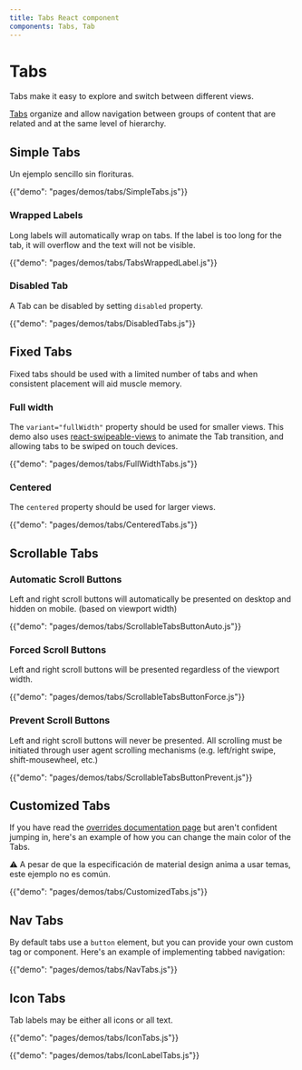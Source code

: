 ```yaml
---
title: Tabs React component
components: Tabs, Tab
---
```

# Tabs

<p class="description">Tabs make it easy to explore and switch between different views.</p>

[Tabs](https://material.io/design/components/tabs.html) organize and allow navigation between groups of content that are related and at the same level of hierarchy.

## Simple Tabs

Un ejemplo sencillo sin florituras.

{{"demo": "pages/demos/tabs/SimpleTabs.js"}}

### Wrapped Labels

Long labels will automatically wrap on tabs. If the label is too long for the tab, it will overflow and the text will not be visible.

{{"demo": "pages/demos/tabs/TabsWrappedLabel.js"}}

### Disabled Tab

A Tab can be disabled by setting `disabled` property.

{{"demo": "pages/demos/tabs/DisabledTabs.js"}}

## Fixed Tabs

Fixed tabs should be used with a limited number of tabs and when consistent placement will aid muscle memory.

### Full width

The `variant="fullWidth"` property should be used for smaller views. This demo also uses [react-swipeable-views](https://github.com/oliviertassinari/react-swipeable-views) to animate the Tab transition, and allowing tabs to be swiped on touch devices.

{{"demo": "pages/demos/tabs/FullWidthTabs.js"}}

### Centered

The `centered` property should be used for larger views.

{{"demo": "pages/demos/tabs/CenteredTabs.js"}}

## Scrollable Tabs

### Automatic Scroll Buttons

Left and right scroll buttons will automatically be presented on desktop and hidden on mobile. (based on viewport width)

{{"demo": "pages/demos/tabs/ScrollableTabsButtonAuto.js"}}

### Forced Scroll Buttons

Left and right scroll buttons will be presented regardless of the viewport width.

{{"demo": "pages/demos/tabs/ScrollableTabsButtonForce.js"}}

### Prevent Scroll Buttons

Left and right scroll buttons will never be presented. All scrolling must be initiated through user agent scrolling mechanisms (e.g. left/right swipe, shift-mousewheel, etc.)

{{"demo": "pages/demos/tabs/ScrollableTabsButtonPrevent.js"}}

## Customized Tabs

If you have read the [overrides documentation page](/customization/overrides/) but aren't confident jumping in, here's an example of how you can change the main color of the Tabs.

⚠️ A pesar de que la especificación de material design anima a usar temas, este ejemplo no es común.

{{"demo": "pages/demos/tabs/CustomizedTabs.js"}}

## Nav Tabs

By default tabs use a `button` element, but you can provide your own custom tag or component. Here's an example of implementing tabbed navigation:

{{"demo": "pages/demos/tabs/NavTabs.js"}}

## Icon Tabs

Tab labels may be either all icons or all text.

{{"demo": "pages/demos/tabs/IconTabs.js"}}

{{"demo": "pages/demos/tabs/IconLabelTabs.js"}}